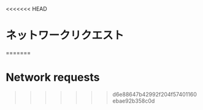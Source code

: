 
<<<<<<< HEAD
# ネットワークリクエスト
=======
# Network requests
>>>>>>> d6e88647b42992f204f57401160ebae92b358c0d
